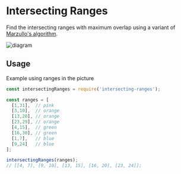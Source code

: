 # Intersecting Ranges
Find the intersecting ranges with maximum overlap using a variant of [Marzullo's algorithm](https://en.wikipedia.org/wiki/Marzullo%27s_algorithm). 

![diagram](https://i.imgur.com/IqhI22a.png)

## Usage
Example using ranges in the picture

```js
const intersectingRanges = require('intersecting-ranges');

const ranges = [
  [1,31],  // pink
  [3,10],  // orange
  [13,20], // orange
  [23,29], // orange
  [4,15],  // green
  [16,30], // green
  [1,7],   // blue
  [9,24]   // blue
];

intersectingRanges(ranges);
// [[4, 7], [9, 10], [13, 15], [16, 20], [23, 24]];
```
